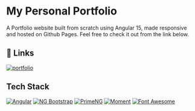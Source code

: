 
# My Personal Portfolio

A Portfolio website built from scratch using Angular 15, made responsive and hosted on Github Pages. Feel free to check it out from the link below.


## 🔗 Links
[![portfolio](https://img.shields.io/badge/my_portfolio-123?style=for-the-badge&logo=ko-fi&logoColor=white)](https://pragathpth.me/)


## Tech Stack

[![Angular](https://img.shields.io/badge/Angular-15.2.0-red)](https://angular.io/)
[![NG Bootstrap](https://img.shields.io/badge/ng--bootstrap-14.1.1-blue)](https://ng-bootstrap.github.io/#/home)
[![PrimeNG](https://img.shields.io/badge/PrimeNG-15.4.1-critical)](https://www.primefaces.org/primeng/)
[![Moment](https://img.shields.io/badge/moment-2.29.4-success)](https://momentjs.com/)
[![Font Awesome](https://img.shields.io/badge/angular--fontawesome-0.12.1-orange)](https://momentjs.com/)
